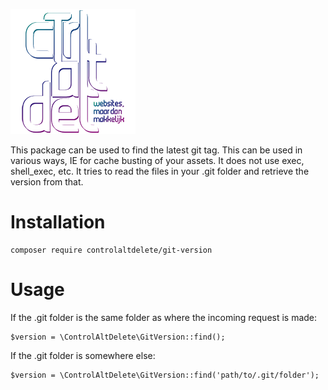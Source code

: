 [![Control Alt Delete.nl](images/ControlAltDelete-Github.png)](https://www.controlaltdelete.nl)

This package can be used to find the latest git tag. This can be used in various ways, IE for cache busting of your assets. It does not use exec, shell_exec, etc. It tries to read the files in your .git folder and retrieve the version from that.

# Installation

````
composer require controlaltdelete/git-version
````

# Usage

If the .git folder is the same folder as where the incoming request is made:
````
$version = \ControlAltDelete\GitVersion::find();
````

If the .git folder is somewhere else:
````
$version = \ControlAltDelete\GitVersion::find('path/to/.git/folder');
````
